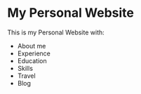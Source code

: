 # My Personal Website
This is my Personal Website with:


* About me
* Experience 
* Education
* Skills
* Travel
* Blog
